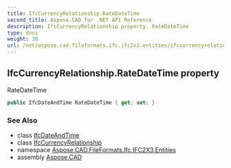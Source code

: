 ```yaml
---
title: IfcCurrencyRelationship.RateDateTime
second_title: Aspose.CAD for .NET API Reference
description: IfcCurrencyRelationship property. RateDateTime
type: docs
weight: 30
url: /net/aspose.cad.fileformats.ifc.ifc2x3.entities/ifccurrencyrelationship/ratedatetime/
---
```

## IfcCurrencyRelationship.RateDateTime property

RateDateTime

```csharp
public IfcDateAndTime RateDateTime { get; set; }
```

### See Also

* class [IfcDateAndTime](../../ifcdateandtime/)
* class [IfcCurrencyRelationship](../)
* namespace [Aspose.CAD.FileFormats.Ifc.IFC2X3.Entities](../../ifccurrencyrelationship/)
* assembly [Aspose.CAD](../../../)


